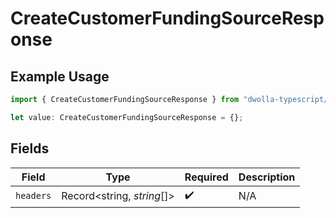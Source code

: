 # CreateCustomerFundingSourceResponse

## Example Usage

```typescript
import { CreateCustomerFundingSourceResponse } from "dwolla-typescript/models/operations";

let value: CreateCustomerFundingSourceResponse = {};
```

## Fields

| Field                      | Type                       | Required                   | Description                |
| -------------------------- | -------------------------- | -------------------------- | -------------------------- |
| `headers`                  | Record<string, *string*[]> | :heavy_check_mark:         | N/A                        |
